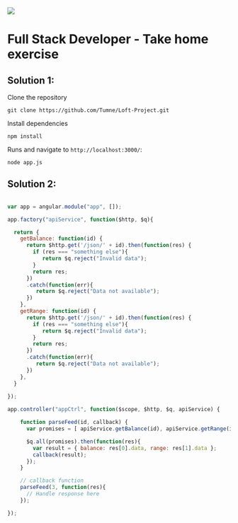 <img src="https://manulifelookingforward.files.wordpress.com/2015/10/loft-logo.png">

# Full Stack Developer - Take home exercise

## Solution 1:

Clone the repository
    
    git clone https://github.com/Tumne/Loft-Project.git

Install dependencies

    npm install

Runs and navigate to `http://localhost:3000/`:

    node app.js

## Solution 2:


```javascript

var app = angular.module("app", []);

app.factory("apiService", function($http, $q){

  return {
    getBalance: function(id) {
      return $http.get('/json/' + id).then(function(res) {
        if (res === "something else"){
           return $q.reject("Invalid data");
        }
        return res;
      })
      .catch(function(err){
         return $q.reject("Data not available");
      })
    },
    getRange: function(id) {
      return $http.get('/json/' + id).then(function(res) {
        if (res === "something else"){
           return $q.reject("Invalid data");
        }
        return res;
      })
      .catch(function(err){
         return $q.reject("Data not available");
      })
    },
  }
  
});

app.controller("appCtrl", function($scope, $http, $q, apiService) {

    function parseFeed(id, callback) {
      var promises = [ apiService.getBalance(id), apiService.getRange(id) ];

      $q.all(promises).then(function(res){
        var result = { balance: res[0].data, range: res[1].data };
        callback(result);
      });
    }

    // callback function
    parseFeed(3, function(res){
      // Handle response here
    });

});

```